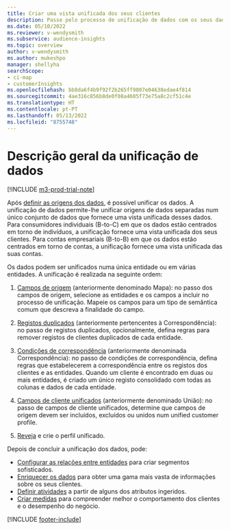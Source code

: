 ```yaml
---
title: Criar uma vista unificada dos seus clientes
description: Passe pelo processo de unificação de dados com os seus dados para criar um único conjunto de dados de unified customer profiles.
ms.date: 05/10/2022
ms.reviewer: v-wendysmith
ms.subservice: audience-insights
ms.topic: overview
author: v-wendysmith
ms.author: mukeshpo
manager: shellyha
searchScope:
- ci-map
- customerInsights
ms.openlocfilehash: bb8da6f4b9f92f2b265ff9807e04638edae4f814
ms.sourcegitcommit: 4ae316c856b8de0f08a4605f73e75a8c2cf51c4e
ms.translationtype: HT
ms.contentlocale: pt-PT
ms.lasthandoff: 05/13/2022
ms.locfileid: "8755748"
---
```

# <a name="data-unification-overview"></a>Descrição geral da unificação de dados

[!INCLUDE [m3-prod-trial-note](includes/m3-prod-trial-note.md)]

Após [definir as origens dos dados](data-sources.md), é possível unificar os dados. A unificação de dados permite-lhe unificar origens de dados separadas num único conjunto de dados que fornece uma vista unificada desses dados. Para consumidores individuais (B-to-C) em que os dados estão centrados em torno de indivíduos, a unificação fornece uma vista unificada dos seus clientes. Para contas empresariais (B-to-B) em que os dados estão centrados em torno de contas, a unificação fornece uma vista unificada das suas contas.

Os dados podem ser unificados numa única entidade ou em várias entidades. A unificação é realizada na seguinte ordem:

1. [Campos de origem](map-entities.md) (anteriormente denominado Mapa): no passo dos campos de origem, selecione as entidades e os campos a incluir no processo de unificação. Mapeie os campos para um tipo de semântica comum que descreva a finalidade do campo.

1. [Registos duplicados](remove-duplicates.md) (anteriormente pertencentes à Correspondência): no passo de registos duplicados, opcionalmente, defina regras para remover registos de clientes duplicados de cada entidade.

1. [Condições de correspondência](match-entities.md) (anteriormente denominada Correspondência): no passo de condições de correspondência, defina regras que estabelecerem a correspondência entre os registos dos clientes e as entidades. Quando um cliente é encontrado em duas ou mais entidades, é criado um único registo consolidado com todas as colunas e dados de cada entidade.

1. [Campos de cliente unificados](merge-entities.md) (anteriormente denominado União): no passo de campos de cliente unificados, determine que campos de origem devem ser incluídos, excluídos ou unidos num unified customer profile.  

1. [Reveja](review-unification.md) e crie o perfil unificado.

Depois de concluir a unificação dos dados, pode:

- [Configurar as relações entre entidades](relationships.md) para criar segmentos sofisticados.
- [Enriquecer os dados](enrichment-hub.md) para obter uma gama mais vasta de informações sobre os seus clientes.
- [Definir atividades](activities.md) a partir de alguns dos atributos ingeridos.
- [Criar medidas](measures.md) para compreender melhor o comportamento dos clientes e o desempenho do negócio.

[!INCLUDE [footer-include](includes/footer-banner.md)]

